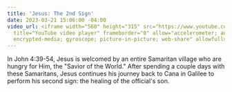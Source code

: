 ```yaml
---
title: 'Jesus: The 2nd Sign'
date: 2023-03-21 15:06:00 -04:00
video_url: <iframe width="560" height="315" src="https://www.youtube.com/embed/2uQx74C-Ai0"
  title="YouTube video player" frameborder="0" allow="accelerometer; autoplay; clipboard-write;
  encrypted-media; gyroscope; picture-in-picture; web-share" allowfullscreen></iframe>
---
```


In John 4:39-54, Jesus is welcomed by an entire Samaritan village who are hungry for Him, the "Savior of the World." After spending a couple days with these Samaritans, Jesus continues his journey back to Cana in Galilee to perform his second sign: the healing of the official's son.